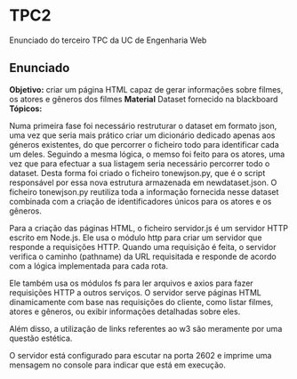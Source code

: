 # TPC2

Enunciado do terceiro TPC da UC de Engenharia Web

## Enunciado 

**Objetivo:** criar um página HTML capaz de gerar informações sobre filmes, os atores e gêneros dos filmes
**Material** Dataset fornecido na blackboard
**Tópicos:**  

Numa primeira fase foi necessário restruturar o dataset em formato json, uma vez que seria mais prático criar um dicionário dedicado apenas aos géneros existentes, do que percorrer o ficheiro todo para identificar cada um deles. Seguindo a mesma lógica, o memso foi feito para os atores, uma vez que para efectuar a sua listagem seria necessário percorrer todo o dataset.
Desta forma foi criado o ficheiro tonewjson.py, que é o script responsável por essa nova estrutura armazenada em newdataset.json. O ficheiro tonewjson.py reutiliza toda a informação fornecida nesse dataset combinada com a criação de identificadores únicos para os atores e os gêneros.

Para a criação das páginas HTML, o ficheiro servidor.js é um servidor HTTP escrito em Node.js. Ele usa o módulo http para criar um servidor que responde a requisições HTTP. Quando uma requisição é feita, o servidor verifica o caminho (pathname) da URL requisitada e responde de acordo com a lógica implementada para cada rota.

Ele também usa os módulos fs para ler arquivos e axios para fazer requisições HTTP a outros serviços. O servidor serve páginas HTML dinamicamente com base nas requisições do cliente, como listar filmes, atores e gêneros, ou exibir informações detalhadas sobre eles.

Além disso, a utilização de links referentes ao w3 são meramente por uma questão estética.

O servidor está configurado para escutar na porta 2602 e imprime uma mensagem no console para indicar que está em execução.
